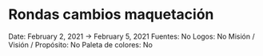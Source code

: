 # Rondas cambios maquetación

Date: February 2, 2021 → February 5, 2021
Fuentes: No
Logos: No
Misión / Visión / Propósito: No
Paleta de colores: No